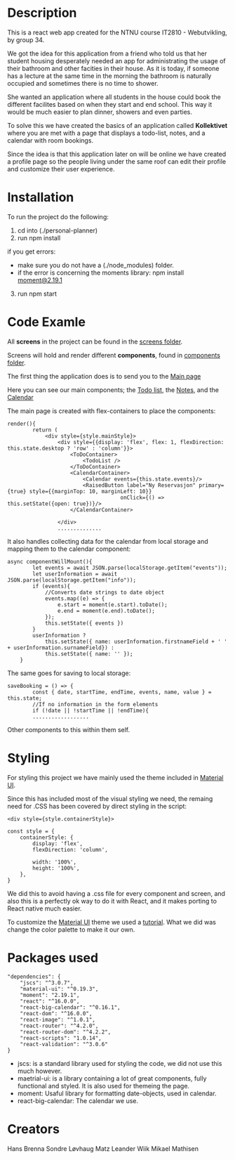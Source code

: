 # Description

This is a react web app created for the NTNU course IT2810 - Webutvikling, by group 34.

We got the idea for this application from a friend who told us that her student
housing desperately needed an app for administrating the usage of their bathroom
and other facities in their house. As it is today, if someone has a lecture at the
same time in the morning the bathroom is naturally occupied and sometimes there is 
no time to shower. 

She wanted an application where all students in the house could book the different
facilites based on when they start and end school. This way it would be much easier
to plan dinner, showers and even parties.

To solve this we have created the basics of an application called __Kollektivet__ where you are met with a page that
displays a todo-list, notes, and a calendar with room bookings.

Since the idea is that this application later on will be online we have created a profile page
so the people living under the same roof can edit their profile and customize their user experience.

# Installation

To run the project do the following:
1. cd into (./personal-planner)
2. run npm install

if you get errors:
- make sure you do not have a (./node_modules) folder.
- if the error is concerning the moments library: npm install moment@2.19.1
3. run npm start

# Code Examle

All __screens__ in the project can be found in the [screens folder](./src/sreens/). 

Screens will hold and render different __components__, found in [components folder](./src/components/).

The first thing the application does is to send you to the [Main page](./src/screens/main-page.js)

Here you can see our main components; the [Todo list](./src/components/lists/todo-list.js),
the [Notes](./src/components/form/note-form.js), 
and the [Calendar](./src/components/calendar/calendar.js)

The main page is created with flex-containers to place the components:

    render(){
            return (
                <div style={style.mainStyle}>
                    <div style={{display: 'flex', flex: 1, flexDirection: this.state.desktop ? 'row' : 'column'}}>
                        <ToDoContainer>
                            <TodoList />
                        </ToDoContainer>
                        <CalendarContainer>
                            <Calendar events={this.state.events}/>
                            <RaisedButton label="Ny Reservasjon" primary={true} style={{marginTop: 10, marginLeft: 10}}
                                        onClick={() => this.setState({open: true})}/>
                        </CalendarContainer>

                    </div>
                    ..............


It also handles collecting data for the calendar from local storage and mapping them to the calendar component: 

    async componentWillMount(){
            let events = await JSON.parse(localStorage.getItem("events"));
            let userInformation = await JSON.parse(localStorage.getItem("info"));
            if (events){
                //Converts date strings to date object
                events.map((e) => {
                    e.start = moment(e.start).toDate();
                    e.end = moment(e.end).toDate();
                });
                this.setState({ events })
            }
            userInformation ?
                this.setState({ name: userInformation.firstnameField + ' ' + userInformation.surnameField}) :
                this.setState({ name: '' });
        }

The same goes for saving to local storage:

    saveBooking = () => {
            const { date, startTime, endTime, events, name, value } = this.state;
            //If no information in the form elements
            if (!date || !startTime || !endTime){
            ..................

Other components to this within them self.

# Styling

For styling this project we have mainly used the theme 
included in [Material UI](http://www.material-ui.com/#/).

Since this has included most of the visual styling we need, the remaing need for .CSS has been covered by direct styling in the script:

    <div style={style.containerStyle}>

    const style = {
        containerStyle: {
            display: 'flex',
            flexDirection: 'column',

            width: '100%',
            height: '100%',
        },
    }


We did this to avoid having a .css file for every component and screen, and also this is a perfectly ok way to do it with React, and it makes porting to React native much easier.

To customize the [Material UI](http://www.material-ui.com/#/) theme we used a [tutorial](http://www.material-ui.com/#/customization/themes). What we did was change the color palette to make it our own.

# Packages used


    "dependencies": {
        "jscs": "^3.0.7",
        "material-ui": "^0.19.3",
        "moment": "2.19.1",
        "react": "^16.0.0",
        "react-big-calendar": "^0.16.1",
        "react-dom": "^16.0.0",
        "react-image": "^1.0.1",
        "react-router": "^4.2.0",
        "react-router-dom": "^4.2.2",
        "react-scripts": "1.0.14",
        "react-validation": "^3.0.6"
    }

- jscs: is a standard library used for styling the code, we did not use this much however.
- maetrial-ui: is a library containing a lot of great components, fully functional and styled. It is also used for themeing the page.
- moment: Usaful library for formatting date-objects, used in calendar.
- react-big-calendar: The calendar we use.

# Creators

Hans Brenna
Sondre Løvhaug
Matz Leander Wiik
Mikael Mathisen
